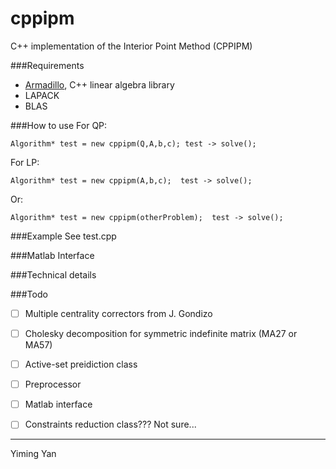 cppipm
=====
C++ implementation of the Interior Point Method (CPPIPM)

###Requirements
* [Armadillo](http://arma.sourceforge.net/), C++ linear algebra library
* LAPACK
* BLAS


###How to use
For QP:

```Algorithm* test = new cppipm(Q,A,b,c); test -> solve();```

For LP:

```Algorithm* test = new cppipm(A,b,c);  test -> solve(); ```

Or:

```Algorithm* test = new cppipm(otherProblem);  test -> solve();```



###Example
See test.cpp

###Matlab Interface

###Technical details


###Todo
- [ ] Multiple centrality correctors from J. Gondizo
- [ ] Cholesky decomposition for symmetric indefinite matrix (MA27 or MA57)
- [ ] Active-set preidiction class
- [ ] Preprocessor
- [ ] Matlab interface
- [ ] Constraints reduction class??? Not sure...


----
Yiming Yan
